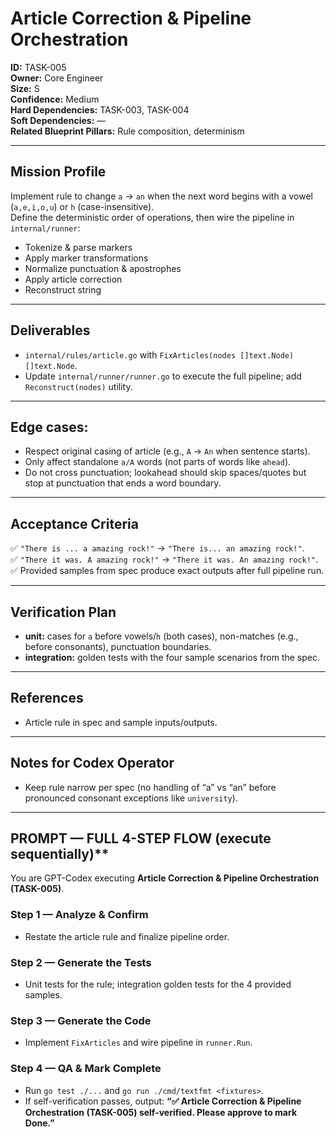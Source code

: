 # Article Correction & Pipeline Orchestration

**ID:** TASK-005  <br>
**Owner:** Core Engineer  <br>
**Size:** S  <br>
**Confidence:** Medium  <br>
**Hard Dependencies:** TASK-003, TASK-004  <br>
**Soft Dependencies:** —  <br>
**Related Blueprint Pillars:** Rule composition, determinism  <br>

---

## **Mission Profile**
Implement rule to change `a` → `an` when the next word begins with a vowel (`a,e,i,o,u`) or `h` (case-insensitive).  <br>
Define the deterministic order of operations, then wire the pipeline in `internal/runner`:  <br>
- Tokenize & parse markers
- Apply marker transformations
- Normalize punctuation & apostrophes
- Apply article correction
- Reconstruct string

---

## **Deliverables**
- `internal/rules/article.go` with `FixArticles(nodes []text.Node) []text.Node`.
- Update `internal/runner/runner.go` to execute the full pipeline; add `Reconstruct(nodes)` utility.

---

## **Edge cases:**
- Respect original casing of article (e.g., `A` → `An` when sentence starts).
- Only affect standalone `a/A` words (not parts of words like `ahead`).
- Do not cross punctuation; lookahead should skip spaces/quotes but stop at punctuation that ends a word boundary.

---

## **Acceptance Criteria**
✅ `"There is ... a amazing rock!"` → `"There is... an amazing rock!"`. <br>
✅ `"There it was. A amazing rock!"` → `"There it was. An amazing rock!"`.  <br>
✅ Provided samples from spec produce exact outputs after full pipeline run.  <br>

---

## **Verification Plan**
- **unit:** cases for `a` before vowels/`h` (both cases), non-matches (e.g., before consonants), punctuation boundaries.
- **integration:** golden tests with the four sample scenarios from the spec.

---

## **References**
- Article rule in spec and sample inputs/outputs.

---

## **Notes for Codex Operator**
- Keep rule narrow per spec (no handling of “a” vs “an” before pronounced consonant exceptions like `university`).

---

## PROMPT — FULL 4-STEP FLOW (execute sequentially)**
You are GPT-Codex executing **Article Correction & Pipeline Orchestration (TASK-005)**.

### Step 1 — Analyze & Confirm
- Restate the article rule and finalize pipeline order.

### Step 2 — Generate the Tests
- Unit tests for the rule; integration golden tests for the 4 provided samples.

### Step 3 — Generate the Code
- Implement `FixArticles` and wire pipeline in `runner.Run`.

### Step 4 — QA & Mark Complete
- Run `go test ./...` and `go run ./cmd/textfmt <fixtures>`.
- If self-verification passes, output: **“✅ Article Correction & Pipeline Orchestration (TASK-005) self-verified. Please approve to mark Done.”**
